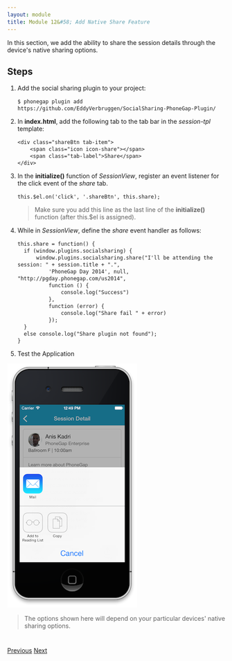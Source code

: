 ```yaml
---
layout: module
title: Module 12&#58; Add Native Share Feature
---
```

In this section, we add the ability to share the session details through the device's native sharing options. 


## Steps

1. Add the social sharing plugin to your project:

    ```
    $ phonegap plugin add https://github.com/EddyVerbruggen/SocialSharing-PhoneGap-Plugin/
    
    ```

1. In **index.html**, add the following tab to the tab bar in the *session-tpl* template:

    ```
    <div class="shareBtn tab-item">
        <span class="icon icon-share"></span>
        <span class="tab-label">Share</span>
    </div>
    ```

1. In the **initialize()** function of *SessionView*, register an event listener for the click event of the *share* tab.

    ```
    this.$el.on('click', '.shareBtn', this.share);
    ```

    > Make sure you add this line as the last line of the **initialize()** function (after this.$el is assigned).

1. While in *SessionView*, define the *share* event handler as follows:

    ```
    this.share = function() {
      if (window.plugins.socialsharing) {
          window.plugins.socialsharing.share("I'll be attending the session: " + session.title + ".",
              'PhoneGap Day 2014', null, "http://pgday.phonegap.com/us2014",
              function () {
                  console.log("Success")
              },
              function (error) {
                  console.log("Share fail " + error)
              });
      }
      else console.log("Share plugin not found");
    }
    ```

1. Test the Application

![](images/share.png)

>The options shown here will depend on your particular devices' native sharing options. 

<div class="row" style="margin-top:40px;">
<div class="col-sm-12">
<a href="add-to-calendar.html" class="btn btn-default"><i class="glyphicon glyphicon-chevron-left"></i> 
Previous</a>
<a href="statusbar.html" class="btn btn-default pull-right">Next <i class="glyphicon 
glyphicon-chevron-right"></i></a>


</div>
</div>


